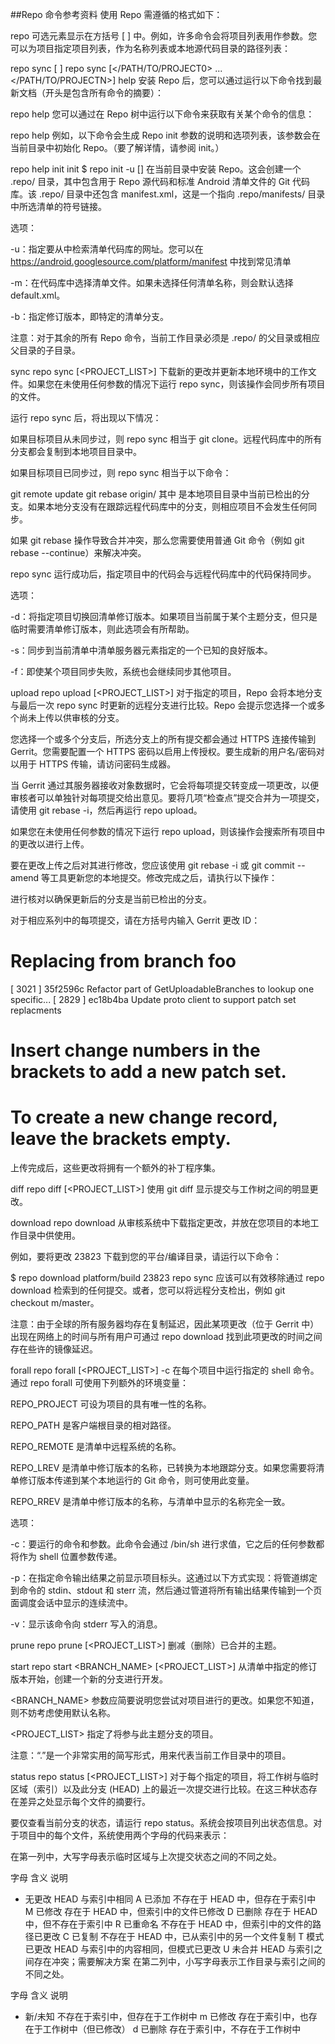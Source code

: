 ##Repo 命令参考资料
使用 Repo 需遵循的格式如下：

repo <COMMAND> <OPTIONS>
可选元素显示在方括号 [ ] 中。例如，许多命令会将项目列表用作参数。您可以为项目指定项目列表，作为名称列表或本地源代码目录的路径列表：

repo sync [<PROJECT0> <PROJECT1> <PROJECTN>]
repo sync [</PATH/TO/PROJECT0> ... </PATH/TO/PROJECTN>]
help
安装 Repo 后，您可以通过运行以下命令找到最新文档（开头是包含所有命令的摘要）：

repo help
您可以通过在 Repo 树中运行以下命令来获取有关某个命令的信息：

repo help <COMMAND>
例如，以下命令会生成 Repo init 参数的说明和选项列表，该参数会在当前目录中初始化 Repo。（要了解详情，请参阅 init。）

repo help init
init
$ repo init -u <URL> [<OPTIONS>]
在当前目录中安装 Repo。这会创建一个 .repo/ 目录，其中包含用于 Repo 源代码和标准 Android 清单文件的 Git 代码库。该 .repo/ 目录中还包含 manifest.xml，这是一个指向 .repo/manifests/ 目录中所选清单的符号链接。

选项：

-u：指定要从中检索清单代码库的网址。您可以在 https://android.googlesource.com/platform/manifest 中找到常见清单

-m：在代码库中选择清单文件。如果未选择任何清单名称，则会默认选择 default.xml。

-b：指定修订版本，即特定的清单分支。

注意：对于其余的所有 Repo 命令，当前工作目录必须是 .repo/ 的父目录或相应父目录的子目录。

sync
repo sync [<PROJECT_LIST>]
下载新的更改并更新本地环境中的工作文件。如果您在未使用任何参数的情况下运行 repo sync，则该操作会同步所有项目的文件。

运行 repo sync 后，将出现以下情况：

如果目标项目从未同步过，则 repo sync 相当于 git clone。远程代码库中的所有分支都会复制到本地项目目录中。

如果目标项目已同步过，则 repo sync 相当于以下命令：

git remote update
git rebase origin/<BRANCH>
其中 <BRANCH> 是本地项目目录中当前已检出的分支。如果本地分支没有在跟踪远程代码库中的分支，则相应项目不会发生任何同步。

如果 git rebase 操作导致合并冲突，那么您需要使用普通 Git 命令（例如 git rebase --continue）来解决冲突。

repo sync 运行成功后，指定项目中的代码会与远程代码库中的代码保持同步。

选项：

-d：将指定项目切换回清单修订版本。如果项目当前属于某个主题分支，但只是临时需要清单修订版本，则此选项会有所帮助。

-s：同步到当前清单中清单服务器元素指定的一个已知的良好版本。

-f：即使某个项目同步失败，系统也会继续同步其他项目。

upload
repo upload [<PROJECT_LIST>]
对于指定的项目，Repo 会将本地分支与最后一次 repo sync 时更新的远程分支进行比较。Repo 会提示您选择一个或多个尚未上传以供审核的分支。

您选择一个或多个分支后，所选分支上的所有提交都会通过 HTTPS 连接传输到 Gerrit。您需要配置一个 HTTPS 密码以启用上传授权。要生成新的用户名/密码对以用于 HTTPS 传输，请访问密码生成器。

当 Gerrit 通过其服务器接收对象数据时，它会将每项提交转变成一项更改，以便审核者可以单独针对每项提交给出意见。要将几项“检查点”提交合并为一项提交，请使用 git rebase -i，然后再运行 repo upload。

如果您在未使用任何参数的情况下运行 repo upload，则该操作会搜索所有项目中的更改以进行上传。

要在更改上传之后对其进行修改，您应该使用 git rebase -i 或 git commit --amend 等工具更新您的本地提交。修改完成之后，请执行以下操作：

进行核对以确保更新后的分支是当前已检出的分支。

对于相应系列中的每项提交，请在方括号内输入 Gerrit 更改 ID：

# Replacing from branch foo
[ 3021 ] 35f2596c Refactor part of GetUploadableBranches to lookup one specific...
[ 2829 ] ec18b4ba Update proto client to support patch set replacments
# Insert change numbers in the brackets to add a new patch set.
# To create a new change record, leave the brackets empty.
上传完成后，这些更改将拥有一个额外的补丁程序集。

diff
repo diff [<PROJECT_LIST>]
使用 git diff 显示提交与工作树之间的明显更改。

download
repo download <TARGET> <CHANGE>
从审核系统中下载指定更改，并放在您项目的本地工作目录中供使用。

例如，要将更改 23823 下载到您的平台/编译目录，请运行以下命令：

$ repo download platform/build 23823
repo sync 应该可以有效移除通过 repo download 检索到的任何提交。或者，您可以将远程分支检出，例如 git checkout m/master。

注意：由于全球的所有服务器均存在复制延迟，因此某项更改（位于 Gerrit 中）出现在网络上的时间与所有用户可通过 repo download 找到此项更改的时间之间存在些许的镜像延迟。

forall
repo forall [<PROJECT_LIST>] -c <COMMAND>
在每个项目中运行指定的 shell 命令。通过 repo forall 可使用下列额外的环境变量：

REPO_PROJECT 可设为项目的具有唯一性的名称。

REPO_PATH 是客户端根目录的相对路径。

REPO_REMOTE 是清单中远程系统的名称。

REPO_LREV 是清单中修订版本的名称，已转换为本地跟踪分支。如果您需要将清单修订版本传递到某个本地运行的 Git 命令，则可使用此变量。

REPO_RREV 是清单中修订版本的名称，与清单中显示的名称完全一致。

选项：

-c：要运行的命令和参数。此命令会通过 /bin/sh 进行求值，它之后的任何参数都将作为 shell 位置参数传递。

-p：在指定命令输出结果之前显示项目标头。这通过以下方式实现：将管道绑定到命令的 stdin、stdout 和 sterr 流，然后通过管道将所有输出结果传输到一个页面调度会话中显示的连续流中。

-v：显示该命令向 stderr 写入的消息。

prune
repo prune [<PROJECT_LIST>]
删减（删除）已合并的主题。

start
repo start <BRANCH_NAME> [<PROJECT_LIST>]
从清单中指定的修订版本开始，创建一个新的分支进行开发。

<BRANCH_NAME> 参数应简要说明您尝试对项目进行的更改。如果您不知道，则不妨考虑使用默认名称。

<PROJECT_LIST> 指定了将参与此主题分支的项目。

注意：“.”是一个非常实用的简写形式，用来代表当前工作目录中的项目。

status
repo status [<PROJECT_LIST>]
对于每个指定的项目，将工作树与临时区域（索引）以及此分支 (HEAD) 上的最近一次提交进行比较。在这三种状态存在差异之处显示每个文件的摘要行。

要仅查看当前分支的状态，请运行 repo status。系统会按项目列出状态信息。对于项目中的每个文件，系统使用两个字母的代码来表示：

在第一列中，大写字母表示临时区域与上次提交状态之间的不同之处。

字母	含义	说明
-	无更改	HEAD 与索引中相同
A	已添加	不存在于 HEAD 中，但存在于索引中
M	已修改	存在于 HEAD 中，但索引中的文件已修改
D	已删除	存在于 HEAD 中，但不存在于索引中
R	已重命名	不存在于 HEAD 中，但索引中的文件的路径已更改
C	已复制	不存在于 HEAD 中，已从索引中的另一个文件复制
T	模式已更改	HEAD 与索引中的内容相同，但模式已更改
U	未合并	HEAD 与索引之间存在冲突；需要解决方案
在第二列中，小写字母表示工作目录与索引之间的不同之处。

字母	含义	说明
-	新/未知	不存在于索引中，但存在于工作树中
m	已修改	存在于索引中，也存在于工作树中（但已修改）
d	已删除	存在于索引中，不存在于工作树中